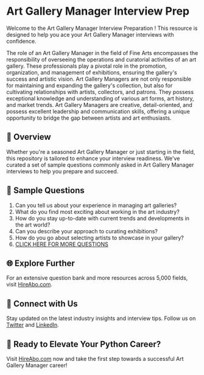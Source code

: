 # Art Gallery Manager Interview Prep

Welcome to the Art Gallery Manager Interview Preparation ! This resource is designed to help you ace your Art Gallery Manager interviews with confidence.

The role of an Art Gallery Manager in the field of Fine Arts encompasses the responsibility of overseeing the operations and curatorial activities of an art gallery. These professionals play a pivotal role in the promotion, organization, and management of exhibitions, ensuring the gallery's success and artistic vision. Art Gallery Managers are not only responsible for maintaining and expanding the gallery's collection, but also for cultivating relationships with artists, collectors, and patrons. They possess exceptional knowledge and understanding of various art forms, art history, and market trends. Art Gallery Managers are creative, detail-oriented, and possess excellent leadership and communication skills, offering a unique opportunity to bridge the gap between artists and art enthusiasts.

## 🚀 Overview

Whether you're a seasoned Art Gallery Manager or just starting in the field, this repository is tailored to enhance your interview readiness. We've curated a set of sample questions commonly asked in Art Gallery Manager interviews to help you prepare and succeed.

## 📝 Sample Questions

1. Can you tell us about your experience in managing art galleries?
2. What do you find most exciting about working in the art industry?
3. How do you stay up-to-date with current trends and developments in the art world?
4. Can you describe your approach to curating exhibitions?
5. How do you go about selecting artists to showcase in your gallery?
6. [CLICK HERE FOR MORE QUESTIONS](https://hireabo.com/job/6_4_7/Art%20Gallery%20Manager)

## 🌐 Explore Further

For an extensive question bank and more resources across 5,000 fields, visit [HireAbo.com](https://www.hireabo.com).

## 📱 Connect with Us

Stay updated on the latest industry insights and interview tips. Follow us on [Twitter](https://twitter.com/hireabo) and [LinkedIn](https://www.linkedin.com/in/hire-abo-3609972a8/).

## 🚀 Ready to Elevate Your Python Career?

Visit [HireAbo.com](https://www.hireabo.com) now and take the first step towards a successful Art Gallery Manager career!